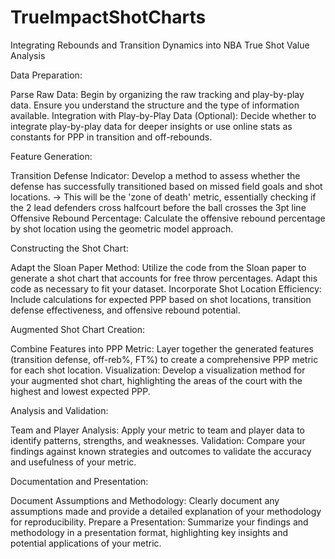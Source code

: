 # TrueImpactShotCharts
Integrating Rebounds and Transition Dynamics into NBA True Shot Value Analysis



Data Preparation:

Parse Raw Data: Begin by organizing the raw tracking and play-by-play data. Ensure you understand the structure and the type of information available.
Integration with Play-by-Play Data (Optional): Decide whether to integrate play-by-play data for deeper insights or use online stats as constants for PPP in transition and off-rebounds.

Feature Generation:

Transition Defense Indicator: Develop a method to assess whether the defense has successfully transitioned based on missed field goals and shot locations.
    -> This will be the 'zone of death' metric, essentially checking if the 2 lead defenders cross halfcourt before the ball crosses the 3pt line
Offensive Rebound Percentage: Calculate the offensive rebound percentage by shot location using the geometric model approach.

Constructing the Shot Chart:

Adapt the Sloan Paper Method: Utilize the code from the Sloan paper to generate a shot chart that accounts for free throw percentages. Adapt this code as necessary to fit your dataset.
Incorporate Shot Location Efficiency: Include calculations for expected PPP based on shot locations, transition defense effectiveness, and offensive rebound potential.

Augmented Shot Chart Creation:

Combine Features into PPP Metric: Layer together the generated features (transition defense, off-reb%, FT%) to create a comprehensive PPP metric for each shot location.
Visualization: Develop a visualization method for your augmented shot chart, highlighting the areas of the court with the highest and lowest expected PPP.

Analysis and Validation:

Team and Player Analysis: Apply your metric to team and player data to identify patterns, strengths, and weaknesses.
Validation: Compare your findings against known strategies and outcomes to validate the accuracy and usefulness of your metric.

Documentation and Presentation:

Document Assumptions and Methodology: Clearly document any assumptions made and provide a detailed explanation of your methodology for reproducibility.
Prepare a Presentation: Summarize your findings and methodology in a presentation format, highlighting key insights and potential applications of your metric.